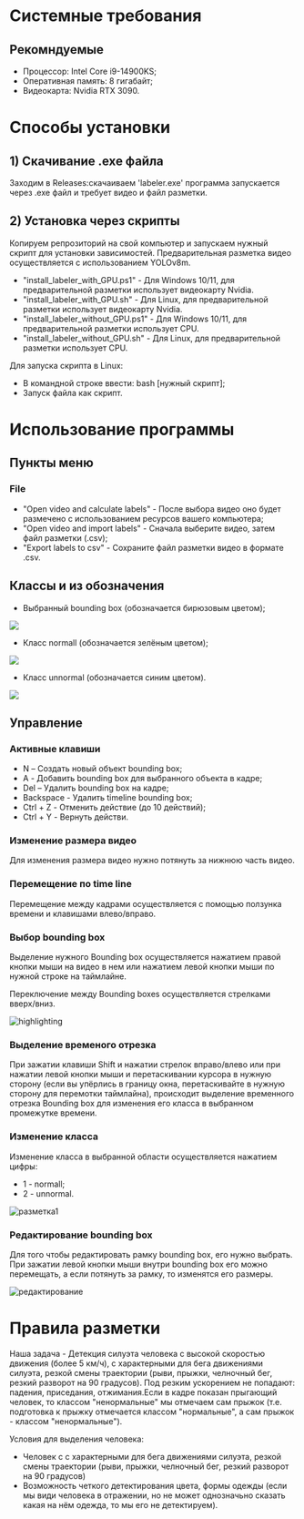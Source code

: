 # Системные требования
## Рекомндуемые 
* Процессор: Intel Core i9-14900KS;
* Оперативная память: 8 гигабайт;
* Видеокарта: Nvidia RTX 3090.

# Способы установки
## 1) Скачивание .exe файла
Заходим в Releases:скачаиваем 'labeler.exe' программа запускается через .exe файл и требует видео и файл разметки.

## 2) Установка через скрипты
Копируем репрозиторий на свой компьютер и запускаем нужный скрипт для установки зависимостей.
Предварительная разметка видео осуществляется с использованием YOLOv8m.

* "install_labeler_with_GPU.ps1" - Для Windows 10/11, для предварительной разметки использует видеокарту Nvidia.
* "install_labeler_with_GPU.sh" - Для Linux, для предварительной разметки использует видеокарту Nvidia.
* "install_labeler_without_GPU.ps1" - Для Windows 10/11, для предварительной разметки использует CPU.
* "install_labeler_without_GPU.sh" - Для Linux, для предварительной разметки использует CPU.

Для запуска скрипта в Linux:
* В командной строке ввести: bash [нужный скрипт];
* Запуск файла как скрипт.


# Использование программы
## Пункты меню 
### File
* "Open video and calculate labels" - После выбора видео оно будет размечено с использованием ресурсов вашего компьютера;
* "Open video and import labels" - Сначала выберите видео, затем файл разметки (.csv);
* "Export labels to csv" - Сохраните файл разметки видео в формате .csv.

## Классы и из обозначения
* Выбранный bounding box (обозначается бирюзовым цветом);

![](https://drive.google.com/uc?id=1qSwyisrEhTmF9S9u16hdy6RmV-6Dveaj)

* Класс normall (обозначается зелёным цветом);

![](https://drive.google.com/uc?id=17Ytgip4Qamx49vSdF9_nSFVkJDkogHQZ)

* Класс unnormal (обозначается синим цветом).

![](https://drive.google.com/uc?id=1UydaRCWEFlg7_mgwOoKrNSwc5vuoWMiQ)

## Управление
### Активные клавиши
* N – Создать новый объект bounding box;
* A - Добавить bounding box для выбранного объекта в кадре;
* Del – Удалить bounding box на кадре;
* Backspace - Удалить timeline bounding box;
* Ctrl + Z - Отменить действие (до 10 действий);
* Ctrl + Y - Вернуть действи.

### Изменение размера видео
Для изменения размера видео нужно потянуть за нижнюю часть видео.

### Перемещение по time line
Перемещение между кадрами осуществляется с помощью ползунка времени и клавишами влево/вправо.

### Выбор bounding box
Выделение нужного Bounding box осуществляется нажатием правой кнопки мыши на видео в нем или нажатием левой кнопки мыши по нужной строке на таймлайне.

Переключение между Bounding boxes осуществляется стрелками вверх/вниз.

![highlighting](https://github.com/XENOXI/another-label/assets/73095626/208c82d0-3843-45be-bf5b-339ba6e518dd)

### Выделение временого отрезка
При зажатии клавиши Shift и нажатии стрелок вправо/влево или при нажатии левой кнопки мыши и перетаскивании курсора в нужную сторону (если вы упёрлись в границу окна, перетаскивайте в нужную сторону для перемотки таймлайна), происходит выделение временного отрезка Bounding box для изменения его класса в выбранном промежутке времени.

### Изменение класса
Изменение класса в выбранной области осуществляется нажатием цифры:
* 1 - normall;
* 2 - unnormal.

 ![разметка1](https://github.com/XENOXI/another-label/assets/73095626/d1a1dd4d-6ea5-49cc-a517-d1b25f8cd300)

 ### Редактирование bounding box

Для того чтобы редактировать рамку bounding box, его нужно выбрать. При зажатии левой кнопки мыши внутри bounding box его можно перемещать, а если потянуть за рамку, то изменятся его размеры.

![редактирование](https://github.com/XENOXI/another-label/assets/73095626/3c9e0e18-0509-45a9-9804-f089bd847676)

# Правила разметки
Наша задача - Детекция силуэта человека с высокой скоростью движения (более 5 км/ч), с характерными для бега движениями силуэта, резкой смены траектории (рыви, прыжки, челночный бег, резкий разворот на 90 градусов).  Под резким ускорением не попадают: падения, приседания, отжимания.Если в кадре показан прыгающий человек, то классом "ненормальные" мы отмечаем сам прыжок (т.е. подготовка к прыжку отмечается классом "нормальные", а сам прыжок - классом "ненормальные"). 

Условия для выделения человека:
* Человек с  с характерными для бега движениями силуэта, резкой смены траектории (рыви, прыжки, челночный бег,  резкий разворот на 90 градусов)
* Возможность четкого детектирования цвета, формы одежды (если мы види человека в отражении, но не может однозначьно сказать какая на нём одежда, то мы его не детектируем).

